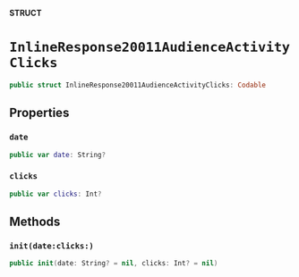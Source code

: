 **STRUCT**

# `InlineResponse20011AudienceActivityClicks`

```swift
public struct InlineResponse20011AudienceActivityClicks: Codable
```

## Properties
### `date`

```swift
public var date: String?
```

### `clicks`

```swift
public var clicks: Int?
```

## Methods
### `init(date:clicks:)`

```swift
public init(date: String? = nil, clicks: Int? = nil)
```
